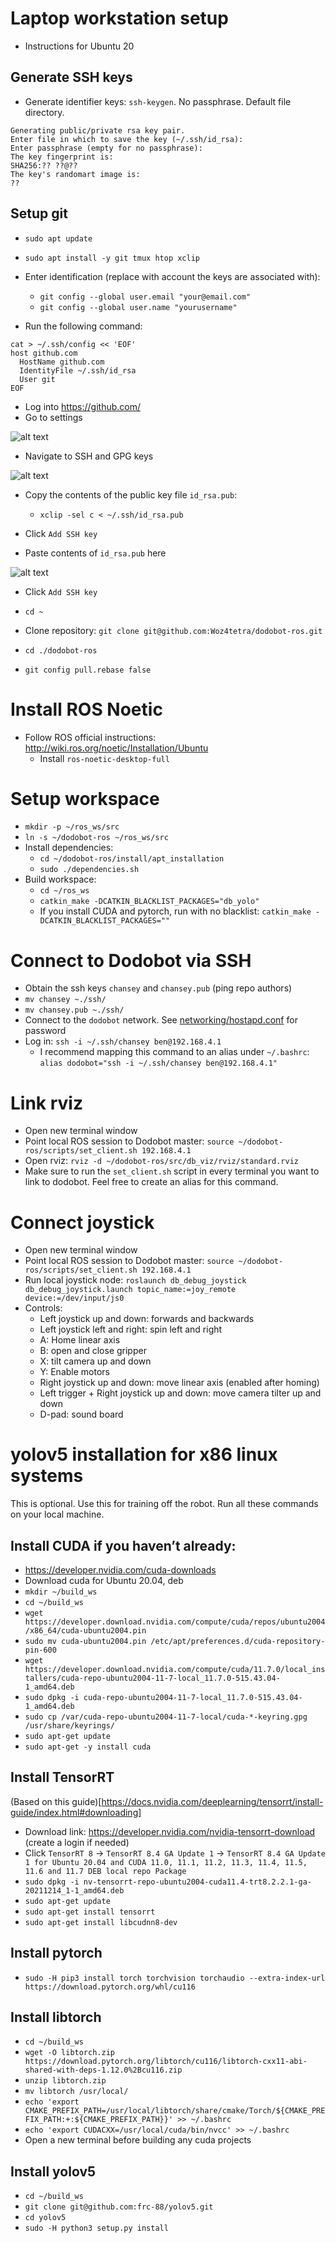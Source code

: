 # Laptop workstation setup

- Instructions for Ubuntu 20

## Generate SSH keys
- Generate identifier keys: `ssh-keygen`. No passphrase. Default file directory.
```
Generating public/private rsa key pair.
Enter file in which to save the key (~/.ssh/id_rsa): 
Enter passphrase (empty for no passphrase): 
The key fingerprint is:
SHA256:?? ??@??
The key's randomart image is:
??
```

## Setup git

- `sudo apt update`
- `sudo apt install -y git tmux htop xclip`
- Enter identification (replace with account the keys are associated with):
  - `git config --global user.email "your@email.com"`
  - `git config --global user.name "yourusername"`

- Run the following command:
```
cat > ~/.ssh/config << 'EOF'
host github.com
  HostName github.com
  IdentityFile ~/.ssh/id_rsa
  User git
EOF
```

- Log into https://github.com/
- Go to settings

![alt text](images/GithubMenu.jpg "GithubMenu")
- Navigate to SSH and GPG keys

![alt text](images/GithubSSHkeys.jpg "GithubSSHkeys")

- Copy the contents of the public key file `id_rsa.pub`:
  - `xclip -sel c < ~/.ssh/id_rsa.pub`

- Click `Add SSH key`

- Paste contents of `id_rsa.pub` here

![alt text](images/GithubAddKey.jpg "GithubAddKey")

- Click `Add SSH key`

- `cd ~`
- Clone repository: `git clone git@github.com:Woz4tetra/dodobot-ros.git`
- `cd ./dodobot-ros`
- `git config pull.rebase false`

# Install ROS Noetic

- Follow ROS official instructions: http://wiki.ros.org/noetic/Installation/Ubuntu
  - Install `ros-noetic-desktop-full`

# Setup workspace

- `mkdir -p ~/ros_ws/src`
- `ln -s ~/dodobot-ros ~/ros_ws/src`
- Install dependencies:
  - `cd ~/dodobot-ros/install/apt_installation`
  - `sudo ./dependencies.sh`
- Build workspace:
  - `cd ~/ros_ws`
  - `catkin_make -DCATKIN_BLACKLIST_PACKAGES="db_yolo"`
  - If you install CUDA and pytorch, run with no blacklist: `catkin_make -DCATKIN_BLACKLIST_PACKAGES=""`

# Connect to Dodobot via SSH

- Obtain the ssh keys `chansey` and `chansey.pub` (ping repo authors)
- `mv chansey ~./ssh/`
- `mv chansey.pub ~./ssh/`
- Connect to the `dodobot` network. See [networking/hostapd.conf](../networking/hostapd.conf) for password
- Log in: `ssh -i ~/.ssh/chansey ben@192.168.4.1`
  - I recommend mapping this command to an alias under `~/.bashrc`: `alias dodobot="ssh -i ~/.ssh/chansey ben@192.168.4.1"`

# Link rviz

- Open new terminal window
- Point local ROS session to Dodobot master: `source ~/dodobot-ros/scripts/set_client.sh 192.168.4.1`
- Open rviz: `rviz -d ~/dodobot-ros/src/db_viz/rviz/standard.rviz`
- Make sure to run the `set_client.sh` script in every terminal you want to link to dodobot. Feel free to create an alias for this command.

# Connect joystick

- Open new terminal window
- Point local ROS session to Dodobot master: `source ~/dodobot-ros/scripts/set_client.sh 192.168.4.1`
- Run local joystick node: `roslaunch db_debug_joystick db_debug_joystick.launch topic_name:=joy_remote device:=/dev/input/js0`
- Controls:
  - Left joystick up and down: forwards and backwards
  - Left joystick left and right: spin left and right
  - A: Home linear axis
  - B: open and close gripper
  - X: tilt camera up and down
  - Y: Enable motors
  - Right joystick up and down: move linear axis (enabled after homing)
  - Left trigger + Right joystick up and down: move camera tilter up and down
  - D-pad: sound board

# yolov5 installation for x86 linux systems

This is optional. Use this for training off the robot. Run all these commands on your local machine.

## Install CUDA if you haven’t already:
- https://developer.nvidia.com/cuda-downloads
- Download cuda for Ubuntu 20.04, deb
- `mkdir ~/build_ws`
- `cd ~/build_ws`
- `wget https://developer.download.nvidia.com/compute/cuda/repos/ubuntu2004/x86_64/cuda-ubuntu2004.pin`
- `sudo mv cuda-ubuntu2004.pin /etc/apt/preferences.d/cuda-repository-pin-600`
- `wget https://developer.download.nvidia.com/compute/cuda/11.7.0/local_installers/cuda-repo-ubuntu2004-11-7-local_11.7.0-515.43.04-1_amd64.deb`
- `sudo dpkg -i cuda-repo-ubuntu2004-11-7-local_11.7.0-515.43.04-1_amd64.deb`
- `sudo cp /var/cuda-repo-ubuntu2004-11-7-local/cuda-*-keyring.gpg /usr/share/keyrings/`
- `sudo apt-get update`
- `sudo apt-get -y install cuda`

## Install TensorRT
(Based on this guide)[https://docs.nvidia.com/deeplearning/tensorrt/install-guide/index.html#downloading]
- Download link: https://developer.nvidia.com/nvidia-tensorrt-download
(create a login if needed)
- Click `TensorRT 8` -> `TensorRT 8.4 GA Update 1` -> `TensorRT 8.4 GA Update 1 for Ubuntu 20.04 and CUDA 11.0, 11.1, 11.2, 11.3, 11.4, 11.5, 11.6 and 11.7 DEB local repo Package`
- `sudo dpkg -i nv-tensorrt-repo-ubuntu2004-cuda11.4-trt8.2.2.1-ga-20211214_1-1_amd64.deb`
- `sudo apt-get update`
- `sudo apt-get install tensorrt`
- `sudo apt-get install libcudnn8-dev`

## Install pytorch
- `sudo -H pip3 install torch torchvision torchaudio --extra-index-url https://download.pytorch.org/whl/cu116`

## Install libtorch
- `cd ~/build_ws`
- `wget -O libtorch.zip https://download.pytorch.org/libtorch/cu116/libtorch-cxx11-abi-shared-with-deps-1.12.0%2Bcu116.zip`
- `unzip libtorch.zip`
- `mv libtorch /usr/local/`
- `echo 'export CMAKE_PREFIX_PATH=/usr/local/libtorch/share/cmake/Torch/${CMAKE_PREFIX_PATH:+:${CMAKE_PREFIX_PATH}}' >> ~/.bashrc`
- `echo 'export CUDACXX=/usr/local/cuda/bin/nvcc' >> ~/.bashrc`
- Open a new terminal before building any cuda projects

## Install yolov5

- `cd ~/build_ws`
- `git clone git@github.com:frc-88/yolov5.git`
- `cd yolov5`
- `sudo -H python3 setup.py install`
